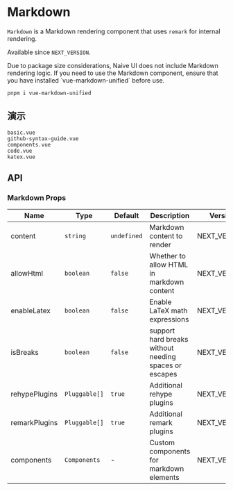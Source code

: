 # Markdown

`Markdown` is a Markdown rendering component that uses `remark` for internal rendering.

Available since `NEXT_VERSION`.

<n-alert title="Attention" type="warning" style="margin-bottom: 16px;" :bordered="false">
Due to package size considerations, Naive UI does not include Markdown rendering logic. If you need to use the Markdown component, ensure that you have installed `vue-markdown-unified` before use.
</n-alert>

`pnpm i vue-markdown-unified`

## 演示

```demo
basic.vue
github-syntax-guide.vue
components.vue
code.vue
katex.vue
```

## API

### Markdown Props

| Name | Type | Default | Description | Version |
| --- | --- | --- | --- | --- |
| content | `string` | `undefined` | Markdown content to render | NEXT_VERSION |
| allowHtml | `boolean` | `false` | Whether to allow HTML in markdown content | NEXT_VERSION |
| enableLatex | `boolean` | `false` | Enable LaTeX math expressions | NEXT_VERSION |
| isBreaks | `boolean` | `false` | support hard breaks without needing spaces or escapes | NEXT_VERSION |
| rehypePlugins | `Pluggable[]` | `true` | Additional rehype plugins | NEXT_VERSION |
| remarkPlugins | `Pluggable[]` | `true` | Additional remark plugins | NEXT_VERSION |
| components | `Components ` | - | Custom components for markdown elements | NEXT_VERSION |
